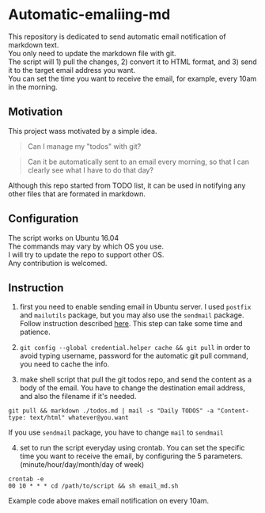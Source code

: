 # Automatic-emaliing-md
This repository is dedicated to send automatic email notification of markdown text.  
You only need to update the markdown file with git.  
The script will 1) pull the changes, 2) convert it to HTML format, and 3) send it to the target email address you want.  
You can set the time you want to receive the email, for example, every 10am in the morning.

## Motivation
This project wass motivated by a simple idea.
> Can I manage my "todos" with git?

> Can it be automatically sent to an email every morning, so that I can clearly see what I have to do that day?

Although this repo started from TODO list, it can be used in notifying any other files that are formated in markdown. 

## Configuration
The script works on Ubuntu 16.04  
The commands may vary by which OS you use.   
I will try to update the repo to support other OS.  
Any contribution is welcomed. 

## Instruction
1. first you need to enable sending email in Ubuntu server. I used `postfix` and `mailutils` package, but you may also use the `sendmail` package. 
Follow instruction described [here](https://easyengine.io/tutorials/linux/ubuntu-postfix-gmail-smtp/).
This step can take some time and patience.

2. `git config --global credential.helper cache && git pull`
in order to avoid typing username, password for the automatic git pull command, you need to cache the info.

3. make shell script that pull the git todos repo, and send the content as a body of the email.
You have to change the destination email address, and also the filename if it's needed.
```
git pull && markdown ./todos.md | mail -s "Daily TODOS" -a "Content-type: text/html" whatever@you.want
```
If you use `sendmail` package, you have to change `mail` to `sendmail`

4. set to run the script everyday using crontab.
You can set the specific time you want to receive the email, by configuring the 5 parameters. (minute/hour/day/month/day of week)
```
crontab -e
00 10 * * * cd /path/to/script && sh email_md.sh
``` 
Example code above makes email notification on every 10am.

